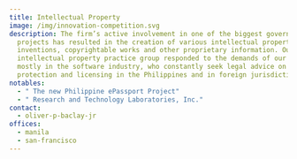 ```yaml
---
title: Intellectual Property
image: /img/innovation-competition.svg
description: The firm’s active involvement in one of the biggest government
  projects has resulted in the creation of various intellectual property such as
  inventions, copyrightable works and other proprietary information. Our
  intellectual property practice group responded to the demands of our clients,
  mostly in the software industry, who constantly seek legal advice on IP
  protection and licensing in the Philippines and in foreign jurisdiction.
notables:
  - " The new Philippine ePassport Project"
  - " Research and Technology Laboratories, Inc."
contact:
  - oliver-p-baclay-jr
offices:
  - manila
  - san-francisco
---
```

